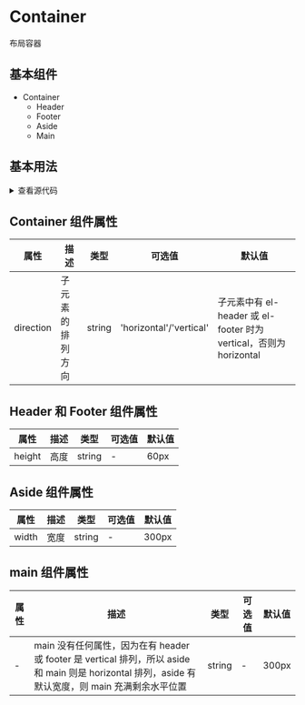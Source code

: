 # Container

布局容器

## 基本组件

- Container
  - Header
  - Footer
  - Aside
  - Main

## 基本用法

<Container/>

<details>
<summary>查看源代码</summary>

```vue
<template>
  <Wrap>
    <template v-slot:components>
      <div class="block">
        <div>Header测试</div>
        <DvContainer>
          <DvHeader class="header">header</DvHeader>
          <DvContainer>
            <DvAside class="aside">aside</DvAside>
            <DvMain class="main">main</DvMain>
          </DvContainer>
          <DvFooter class="footer">footer</DvFooter>
        </DvContainer>
      </div>
    </template>
  </Wrap>
</template>

<script setup lang="ts">
import Wrap from "../theme/ComponentWrap.vue";
import { ArrowRight } from "@element-plus/icons-vue";
</script>

<style lang="scss">
.header,
.footer,
.main,
.aside {
  display: flex;
  justify-content: center;
  align-items: center;
}

.header {
  background: #c6e2ff;
}
.footer {
  background: #c6e2ff;
}
.main {
  height: 160px;
  background: #ecf5ff;
}
.aside {
  height: 160px;
  background: #d9ecff;
}
</style>
```

</details>

## Container 组件属性

| 属性      | 描述             | 类型   | 可选值                  | 默认值                                                             |
| --------- | ---------------- | ------ | ----------------------- | ------------------------------------------------------------------ |
| direction | 子元素的排列方向 | string | 'horizontal'/'vertical' | 子元素中有 el-header 或 el-footer 时为 vertical，否则为 horizontal |

## Header 和 Footer 组件属性

| 属性   | 描述 | 类型   | 可选值 | 默认值 |
| ------ | ---- | ------ | ------ | ------ |
| height | 高度 | string | -      | 60px   |

## Aside 组件属性

| 属性  | 描述 | 类型   | 可选值 | 默认值 |
| ----- | ---- | ------ | ------ | ------ |
| width | 宽度 | string | -      | 300px  |

## main 组件属性

| 属性 | 描述                                                                                                                                               | 类型   | 可选值 | 默认值 |
| ---- | -------------------------------------------------------------------------------------------------------------------------------------------------- | ------ | ------ | ------ |
| -    | main 没有任何属性，因为在有 header 或 footer 是 vertical 排列，所以 aside 和 main 则是 horizontal 排列，aside 有默认宽度，则 main 充满剩余水平位置 | string | -      | 300px  |
